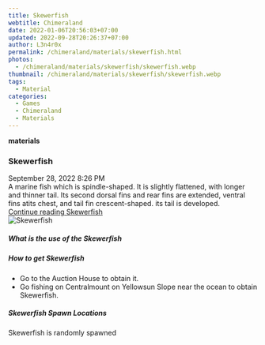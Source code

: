 ```yaml
---
title: Skewerfish
webtitle: Chimeraland
date: 2022-01-06T20:56:03+07:00
updated: 2022-09-28T20:26:37+07:00
author: L3n4r0x
permalink: /chimeraland/materials/skewerfish.html
photos:
  - /chimeraland/materials/skewerfish/skewerfish.webp
thumbnail: /chimeraland/materials/skewerfish/skewerfish.webp
tags:
  - Material
categories:
  - Games
  - Chimeraland
  - Materials
---
```


<section id="bootstrap-wrapper">
  <link
    rel="stylesheet"
    href="https://cdn.statically.io/gh/dimaslanjaka/Web-Manajemen/40ac3225/css/bootstrap-4.5-wrapper.css"
  />
  <div
    class="row g-0 border rounded overflow-hidden flex-md-row mb-4 shadow-sm position-relative"
  >
    <div class="col p-4 d-flex flex-column position-static">
      <strong class="d-inline-block mb-2 text-success">materials</strong>
      <h3 class="mb-0">Skewerfish</h3>
      <div class="mb-1 text-muted">September 28, 2022 8:26 PM</div>
      <div class="mb-2 border p-1">
        A marine fish which is spindle-shaped. It is slightly flattened, with
        longer and thinner tail. Its second dorsal fins and rear fins are
        extended, ventral fins atits chest, and tail fin crescent-shaped. its
        tail is developed.
      </div>
      <a href="#" class="stretched-link d-none">Continue reading Skewerfish</a>
    </div>
    <div class="col-auto d-none d-lg-block">
      <img
        src="/chimeraland/materials/skewerfish/skewerfish.webp"
        alt="Skewerfish"
      />
    </div>
  </div>
  <div class="row">
    <div class="col-lg-6 col-12 mb-2">
      <div class="card">
        <div class="card-body">
          <h5 class="card-title">What is the use of the Skewerfish</h5>
          <div class="card-text"><ul></ul></div>
        </div>
      </div>
    </div>
    <div class="col-lg-6 col-12 mb-2">
      <div class="card">
        <div class="card-body">
          <h5 class="card-title">How to get Skewerfish</h5>
          <div class="card-text">
            <ul>
              <li>Go to the Auction House to obtain it.</li>
              <li>
                Go fishing on Centralmount on Yellowsun Slope near the ocean to
                obtain Skewerfish.
              </li>
            </ul>
          </div>
        </div>
      </div>
    </div>
    <div class="col-12 mb-2">
      <h5>Skewerfish Spawn Locations</h5>
      <p>Skewerfish is randomly spawned</p>
    </div>
  </div>
</section>